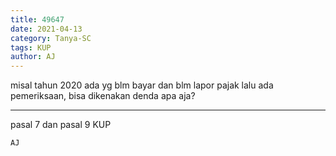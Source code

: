 ```yaml
---
title: 49647
date: 2021-04-13
category: Tanya-SC
tags: KUP
author: AJ
---
```


misal tahun 2020 ada yg blm bayar dan blm lapor pajak lalu ada pemeriksaan, bisa dikenakan denda apa aja?

---

pasal 7 dan pasal 9 KUP

`AJ`
